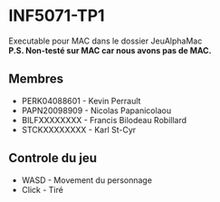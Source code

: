 # INF5071-TP1

Executable pour MAC dans le dossier JeuAlphaMac<br>
**P.S. Non-testé sur MAC car nous avons pas de MAC.**


## Membres

* PERK04088601 - Kevin Perrault
* PAPN20098909 - Nicolas Papanicolaou
* BILFXXXXXXXX - Francis Bilodeau Robillard
* STCKXXXXXXXX - Karl St-Cyr

## Controle du jeu

* WASD - Movement du personnage
* Click - Tiré
